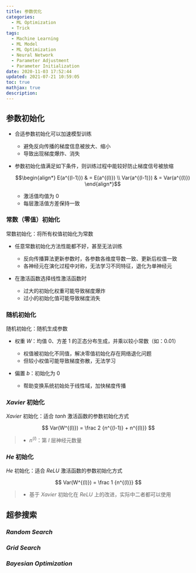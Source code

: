 ```yaml
---
title: 参数优化
categories:
  - ML Optimization
  - Trick
tags:
  - Machine Learning
  - ML Model
  - ML Optimization
  - Neural Network
  - Parameter Adjustment
  - Parameter Initialization
date: 2020-11-03 17:52:44
updated: 2021-07-21 10:59:05
toc: true
mathjax: true
description: 
---
```


##	参数初始化

-	合适参数初始化可以加速模型训练
	-	避免反向传播的梯度信息被放大、缩小
	-	导致出现梯度爆炸、消失

-	参数初始化值满足如下条件，则训练过程中能较好防止梯度信号被放缩

	$$\begin{align*}
	E(a^{(l-1)}) & = E(a^{(l)}) \\
	Var(a^{(l-1)}) & = Var(a^{(l)})
	\end{align*}$$

	-	激活值均值为 0
	-	每层激活值方差保持一致

###	常数（零值）初始化

常数初始化：将所有权值初始化为常数

-	任意常数初始化方法性能都不好，甚至无法训练
	-	反向传播算法更新参数时，各参数各维度导数一致、更新后权值一致
	-	各神经元在演化过程中对称，无法学习不同特征，退化为单神经元

-	在激活函数选择线性激活函数时
	-	过大的初始化权重可能导致梯度爆炸
	-	过小的初始化值可能导致梯度消失

###	随机初始化

随机初始化：随机生成参数

-	权重 $W$：均值 0、方差 1 的正态分布生成，并乘以较小常数（如：0.01）
	-	权值被初始化不同值，解决零值初始化存在网络退化问题
	-	但较小权值可能导致梯度弥散，无法学习

-	偏置 $b$：初始化为 0
	-	帮助变换系统初始处于线性域，加快梯度传播

###	*Xavier* 初始化

*Xavier* 初始化：适合 *tanh* 激活函数的参数初始化方式

$$
Var(W^{(l)}) = \frac 2 {n^{(l-1)} + n^{(l)}}
$$

> - $n^{(l)}$：第 $l$ 层神经元数量


###	*He* 初始化

*He* 初始化：适合 *ReLU* 激活函数的参数初始化方式

$$
Var(W^{(l)}) = \frac 1 {n^{(l)}}
$$

> - 基于 *Xavier* 初始化在 *ReLU* 上的改进，实际中二者都可以使用

##	超参搜索

###	*Random Search*

###	*Grid Search*

###	*Bayesian Optimization*



